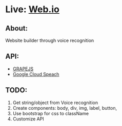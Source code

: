 # Live: [Web.io](https://anbellouzi.github.io/trarri-shoes/)

## About:
  Website builder through voice recognition

## API:
  - [GRAPEJS](https://grapesjs.com)
  - [Google Cloud Speach](https://cloud.google.com/speech-to-text)

## TODO:
  1. Get string/object from Voice recognition
  2. Create components: body, div, img, label, button,
  3. Use bootstrap for css to className
  4. Customize API
